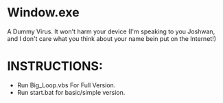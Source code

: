 # Window.exe
A Dummy Virus.
It won't harm your device (I'm speaking to you Joshwan, and I don't care what you think about your name bein put on the Internet!)

# INSTRUCTIONS:
- Run Big_Loop.vbs For Full Version.
- Run start.bat for basic/simple version.
